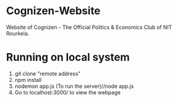 # Cognizen-Website

Website of Cognizen - The Official Politics & Economics Club of NIT Rourkela.

# Running on local system

1. git clone "remote address"
2. npm install
3. nodemon app.js (To run the server)//node app.js 
4. Go to localhost:3000/ to view the webpage
